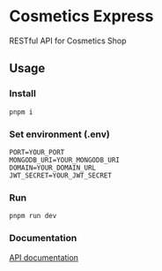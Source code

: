 # Cosmetics Express
RESTful API for Cosmetics Shop 
## Usage
### Install
```
pnpm i
```
### Set environment (.env)
```
PORT=YOUR_PORT
MONGODB_URI=YOUR_MONGODB_URI
DOMAIN=YOUR_DOMAIN_URL
JWT_SECRET=YOUR_JWT_SECRET
```
### Run
```
pnpm run dev
```
### Documentation
[API documentation](https://documenter.getpostman.com/view/19511804/2s93CPprhi)
